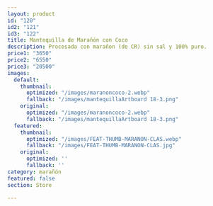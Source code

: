 ```yaml
---
layout: product
id: "120"
id2: "121"
id3: "122"
title: Mantequilla de Marañón con Coco
description: Procesada con marañon (de CR) sin sal y 100% puro.
price1: "3650"
price2: "6550"
price3: "20500"
images:
  default:
    thumbnail:
      optimized: "/images/maranoncoco-2.webp"
      fallback: "/images/mantequillaArtboard 18-3.png"
    original:
      optimized: "/images/maranoncoco-2.webp"
      fallback: "/images/mantequillaArtboard 18-3.png"
  featured:
    thumbnail:
      optimized: "/images/FEAT-THUMB-MARANON-CLAS.webp"
      fallback: "/images/FEAT-THUMB-MARANON-CLAS.jpg"
    original:
      optimized: ''
      fallback: ''
category: marañón
featured: false
section: Store

---
```

